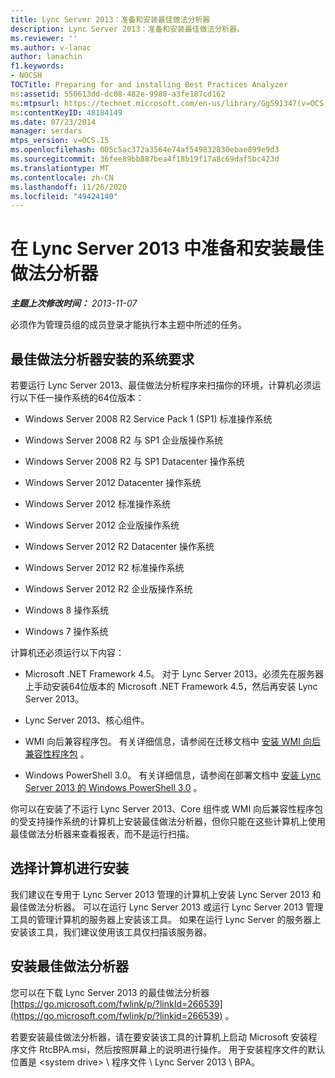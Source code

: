 ```yaml
---
title: Lync Server 2013：准备和安装最佳做法分析器
description: Lync Server 2013：准备和安装最佳做法分析器。
ms.reviewer: ''
ms.author: v-lanac
author: lanachin
f1.keywords:
- NOCSH
TOCTitle: Preparing for and installing Best Practices Analyzer
ms:assetid: 550613dd-dc08-482e-9980-a3fe187cd162
ms:mtpsurl: https://technet.microsoft.com/en-us/library/Gg591347(v=OCS.15)
ms:contentKeyID: 48184149
ms.date: 07/23/2014
manager: serdars
mtps_version: v=OCS.15
ms.openlocfilehash: 005c5ac372a3564e74af549832830ebae899e9d3
ms.sourcegitcommit: 36fee89bb887bea4f18b19f17a8c69daf5bc423d
ms.translationtype: MT
ms.contentlocale: zh-CN
ms.lasthandoff: 11/26/2020
ms.locfileid: "49424140"
---
```

# <a name="preparing-for-and-installing-best-practices-analyzer-in-lync-server-2013"></a>在 Lync Server 2013 中准备和安装最佳做法分析器

<div data-xmlns="http://www.w3.org/1999/xhtml">

<div class="topic" data-xmlns="http://www.w3.org/1999/xhtml" data-msxsl="urn:schemas-microsoft-com:xslt" data-cs="https://msdn.microsoft.com/">

<div data-asp="https://msdn2.microsoft.com/asp">



</div>

<div id="mainSection">

<div id="mainBody">

<span> </span>

_**主题上次修改时间：** 2013-11-07_

必须作为管理员组的成员登录才能执行本主题中所述的任务。

<div>

## <a name="system-requirements-for-best-practices-analyzer-installation"></a>最佳做法分析器安装的系统要求

若要运行 Lync Server 2013、最佳做法分析程序来扫描你的环境，计算机必须运行以下任一操作系统的64位版本：

  - Windows Server 2008 R2 Service Pack 1 (SP1) 标准操作系统

  - Windows Server 2008 R2 与 SP1 企业版操作系统

  - Windows Server 2008 R2 与 SP1 Datacenter 操作系统

  - Windows Server 2012 Datacenter 操作系统

  - Windows Server 2012 标准操作系统

  - Windows Server 2012 企业版操作系统

  - Windows Server 2012 R2 Datacenter 操作系统

  - Windows Server 2012 R2 标准操作系统

  - Windows Server 2012 R2 企业版操作系统

  - Windows 8 操作系统

  - Windows 7 操作系统

计算机还必须运行以下内容：

  - Microsoft .NET Framework 4.5。 对于 Lync Server 2013，必须先在服务器上手动安装64位版本的 Microsoft .NET Framework 4.5，然后再安装 Lync Server 2013。

  - Lync Server 2013、核心组件。

  - WMI 向后兼容程序包。 有关详细信息，请参阅在迁移文档中 [安装 WMI 向后兼容性程序包](install-wmi-backward-compatibility-package.md) 。

  - Windows PowerShell 3.0。 有关详细信息，请参阅在部署文档中 [安装 Lync Server 2013 的 Windows PowerShell 3.0](lync-server-2013-installing-windows-powershell-3-0.md) 。

你可以在安装了不运行 Lync Server 2013、Core 组件或 WMI 向后兼容性程序包的受支持操作系统的计算机上安装最佳做法分析器，但你只能在这些计算机上使用最佳做法分析器来查看报表，而不是运行扫描。

</div>

<div>

## <a name="choosing-a-computer-for-installation"></a>选择计算机进行安装

我们建议在专用于 Lync Server 2013 管理的计算机上安装 Lync Server 2013 和最佳做法分析器。 可以在运行 Lync Server 2013 或运行 Lync Server 2013 管理工具的管理计算机的服务器上安装该工具。 如果在运行 Lync Server 的服务器上安装该工具，我们建议使用该工具仅扫描该服务器。

</div>

<div>

## <a name="installing-best-practices-analyzer"></a>安装最佳做法分析器

您可以在下载 Lync Server 2013 的最佳做法分析器 [https://go.microsoft.com/fwlink/p/?linkId=266539](https://go.microsoft.com/fwlink/p/?linkid=266539) 。

若要安装最佳做法分析器，请在要安装该工具的计算机上启动 Microsoft 安装程序文件 RtcBPA.msi，然后按照屏幕上的说明进行操作。 用于安装程序文件的默认位置是 \<system drive\> \\ 程序文件 \\ Lync Server 2013 \\ BPA。

</div>

</div>

<span> </span>

</div>

</div>

</div>

